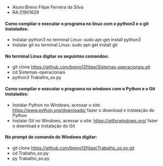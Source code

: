 - Aluno:Breno Filipe Ferreira da Silva
- RA:21901629

#### Como compilar e executar o programa no linux com o python3 e o git instalados:

- Instalar python3 no terminal Linux: sudo apt-get install python3
- Instalar git no terminal Linux: sudo apt-get install git
#### No terminal Linux digitar os seguintes comandos:
- git clone https://github.com/breno12filipe/Sistemas-operacionais.git
- cd Sistemas-operacionais
- python3 Trabalho_so.py

#### Como compilar e executar o programa no windows com o Python e o Git instalados:

- Instalar Python no Windows, acessar o site: https://www.python.org/downloads/ fazer o download e instalação do Python
- Instalar Git no Windows, acessar o site: https://gitforwindows.org/ fazer o download e instalação do Git
#### No prompt de comando do Windows digitar:
- git clone https://github.com/breno12filipe/Trabalho_so.py.git
- cd Trabaho_so.py
- py Trabalho_so.py
